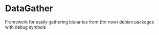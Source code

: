 # DataGather
Framework for easily gathering biunaries from (for now) debian packages with debug symbols 
